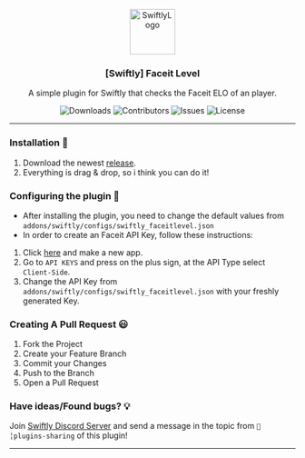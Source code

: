 <p align="center">
  <a href="https://github.com/swiftly-solution/swiftly_faceitlevel">
    <img src="https://cdn.swiftlycs2.net/swiftly-logo.png" alt="SwiftlyLogo" width="80" height="80">
  </a>

  <h3 align="center">[Swiftly] Faceit Level</h3>

  <p align="center">
    A simple plugin for Swiftly that checks the Faceit ELO of an player.
    <br/>
  </p>
</p>

<p align="center">
  <img src="https://img.shields.io/github/downloads/swiftly-solution/swiftly_shop/total" alt="Downloads"> 
  <img src="https://img.shields.io/github/contributors/swiftly-solution/swiftly_shop?color=dark-green" alt="Contributors">
  <img src="https://img.shields.io/github/issues/swiftly-solution/swiftly_shop" alt="Issues">
  <img src="https://img.shields.io/github/license/swiftly-solution/swiftly_shop" alt="License">
</p>

---

### Installation 👀

1. Download the newest [release](https://github.com/swiftly-solution/swiftly_faceitlevel/releases).
2. Everything is drag & drop, so i think you can do it!

### Configuring the plugin 🧐

- After installing the plugin, you need to change the default values from `addons/swiftly/configs/swiftly_faceitlevel.json`
- In order to create an Faceit API Key, follow these instructions:

1. Click [here](https://developers.faceit.com/apps/new) and make a new app.
2. Go to `API KEYS` and press on the plus sign, at the API Type select `Client-Side`.
3. Change the API Key from `addons/swiftly/configs/swiftly_faceitlevel.json` with your freshly generated Key.

### Creating A Pull Request 😃

1. Fork the Project
2. Create your Feature Branch
3. Commit your Changes
4. Push to the Branch
5. Open a Pull Request

### Have ideas/Found bugs? 💡

Join [Swiftly Discord Server](https://swiftlycs2.net/discord) and send a message in the topic from `📕╎plugins-sharing` of this plugin!

---
